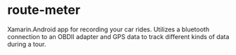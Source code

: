 # route-meter
Xamarin.Android app for recording your car rides. Utilizes a bluetooth connection to an OBDII adapter and GPS data to track different kinds of data during a tour.
